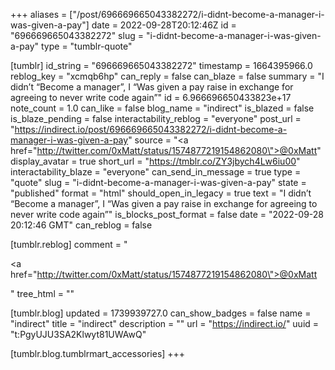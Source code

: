 +++
aliases = ["/post/696669665043382272/i-didnt-become-a-manager-i-was-given-a-pay"]
date = 2022-09-28T20:12:46Z
id = "696669665043382272"
slug = "i-didnt-become-a-manager-i-was-given-a-pay"
type = "tumblr-quote"

[tumblr]
id_string = "696669665043382272"
timestamp = 1664395966.0
reblog_key = "xcmqb6hp"
can_reply = false
can_blaze = false
summary = "I didn’t “Become a manager”, I “Was given a pay raise in exchange for agreeing to never write code again”"
id = 6.966696650433823e+17
note_count = 1.0
can_like = false
blog_name = "indirect"
is_blazed = false
is_blaze_pending = false
interactability_reblog = "everyone"
post_url = "https://indirect.io/post/696669665043382272/i-didnt-become-a-manager-i-was-given-a-pay"
source = "<a href=\"http://twitter.com/0xMatt/status/1574877219154862080\">@0xMatt</a>"
display_avatar = true
short_url = "https://tmblr.co/ZY3jbych4Lw6iu00"
interactability_blaze = "everyone"
can_send_in_message = true
type = "quote"
slug = "i-didnt-become-a-manager-i-was-given-a-pay"
state = "published"
format = "html"
should_open_in_legacy = true
text = "I didn&rsquo;t &ldquo;Become a manager&rdquo;, I &ldquo;Was given a pay raise in exchange for agreeing to never write code again&rdquo;"
is_blocks_post_format = false
date = "2022-09-28 20:12:46 GMT"
can_reblog = false

[tumblr.reblog]
comment = "<p><a href=\"http://twitter.com/0xMatt/status/1574877219154862080\">@0xMatt</a></p>"
tree_html = ""

[tumblr.blog]
updated = 1739939727.0
can_show_badges = false
name = "indirect"
title = "indirect"
description = ""
url = "https://indirect.io/"
uuid = "t:PgyUJU3SA2Klwyt81UWAwQ"

[tumblr.blog.tumblrmart_accessories]
+++
